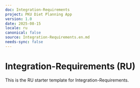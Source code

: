 ```yaml
---
doc: Integration-Requirements
project: PKU Diet Planning App
version: 1.0
date: 2025-08-15
locale: ru
canonical: false
source: Integration-Requirements.en.md
needs-sync: false
---
```


# Integration-Requirements (RU)

This is the RU starter template for Integration-Requirements.
